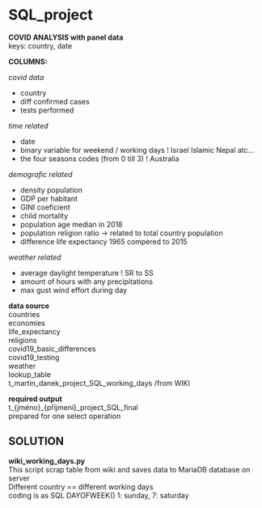 # SQL_project
**COVID ANALYSIS with panel data**  
keys: country, date  

**COLUMNS:**  

_covid data_  
- country
- diff confirmed cases
- tests performed  

_time related_
- date
- binary variable for  weekend / working days ! Israel  Islamic Nepal atc...
- the four seasons codes (from 0 till 3)  ! Australia  

_demografic related_
- density population
- GDP per habitant
- GINI coeficient  
- child mortality
- population age median in 2018
- population religion ratio -> related to total country population
- difference life expectancy 1965 compered to 2015  

_weather related_  
- average daylight temperature  ! SR to SS
- amount of hours with any precipitations
- max gust wind effort during day

**data source**  
countries  
economies  
life_expectancy  
religions  
covid19_basic_differences  
covid19_testing  
weather  
lookup_table  
t_martin_danek_project_SQL_working_days /from WIKI  

**required output**  
t_{jméno}_{příjmení}_project_SQL_final  
prepared for one select operation

## SOLUTION  
**wiki_working_days.py**  
This script scrap table from wiki and saves data to MariaDB database on server  
Different country == different working days  
coding is as SQL DAYOFWEEK() 1: sunday, 7: saturday   

